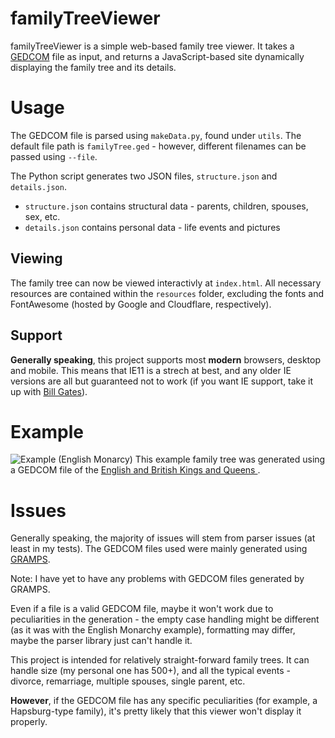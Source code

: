 # familyTreeViewer
familyTreeViewer is a simple web-based family tree viewer. 
It takes a [GEDCOM](https://www.familysearch.org/developers/docs/guides/gedcom) file as input, and returns a JavaScript-based site dynamically displaying the family tree and its details. 

# Usage
The GEDCOM file is parsed using `makeData.py`, found under `utils`. The default file path is `familyTree.ged` - however, different filenames can be passed using `--file`.

The Python script generates two JSON files, `structure.json` and `details.json`. 

* `structure.json` contains structural data - parents, children, spouses, sex, etc.
* `details.json` contains personal data - life events and pictures

## Viewing
The family tree can now be viewed interactivly at `index.html`. All necessary resources are contained within the `resources` folder, excluding the fonts and FontAwesome (hosted by Google and Cloudflare, respectively).

## Support
**Generally speaking**, this project supports most **modern** browsers, desktop and mobile. This means that IE11 is a strech at best, and any older IE versions are all but guaranteed not to work (if you want IE support, take it up with [Bill Gates](https://www.gatesnotes.com/)). 

# Example

![Example (English Monarcy)](https://i.imgur.com/mXuwDfL.png)
This example family tree was generated using a GEDCOM file of the [English and British Kings and Queens
](https://chronoplexsoftware.com/myfamilytree/samples/).

# Issues

Generally speaking, the majority of issues will stem from parser issues (at least in my tests). The GEDCOM files used were mainly generated using [GRAMPS](https://gramps-project.org/blog/). 

Note: I have yet to have any problems with GEDCOM files generated by GRAMPS. 

Even if a file is a valid GEDCOM file, maybe it won't work due to peculiarities in the generation - the empty case handling might be different (as it was with the English Monarchy example), formatting may differ, maybe the parser library just can't handle it. 

This project is intended for relatively straight-forward family trees. It can handle size (my personal one has 500+), and all the typical events - divorce, remarriage, multiple spouses, single parent, etc.

**However**, if the GEDCOM file has any specific peculiarities (for example, a Hapsburg-type family), it's pretty likely that this viewer won't display it properly. 
